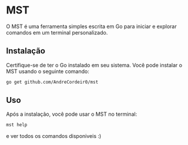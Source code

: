 # MST 

O MST é uma ferramenta simples escrita em Go para iniciar e explorar comandos em um terminal personalizado.

## Instalação

Certifique-se de ter o Go instalado em seu sistema. Você pode instalar o MST usando o seguinte comando:

```bash
go get github.com/AndreCordeir0/mst
```

## Uso
Após a instalação, você pode usar o MST no terminal:

```bash
mst help
```

e ver todos os comandos disponiveis :)